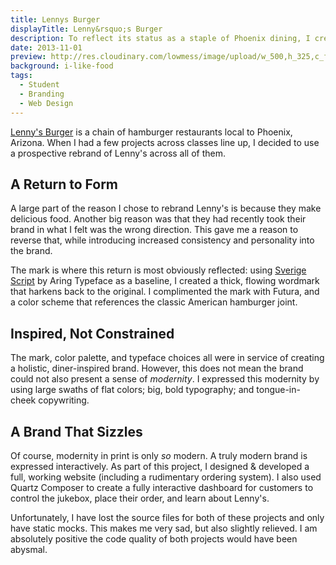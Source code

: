 ```yaml
---
title: Lennys Burger
displayTitle: Lenny&rsquo;s Burger
description: To reflect its status as a staple of Phoenix dining, I created a classically-inspired brand for Lenny&rsquo;s that celebrates the history of the burger shack.
date: 2013-11-01
preview: http://res.cloudinary.com/lowmess/image/upload/w_500,h_325,c_fill,dpr_auto/v1489037227/projects.lennys.preview_bmpk9n.jpg
background: i-like-food
tags:
  - Student
  - Branding
  - Web Design
---
```


[Lenny's Burger](http://lennysburger.com/) is a chain of hamburger restaurants local to Phoenix, Arizona. When I had a few projects across classes line up, I decided to use a prospective rebrand of Lenny's across all of them.

## A Return to Form

A large part of the reason I chose to rebrand Lenny's is because they make delicious food. Another big reason was that they had recently took their brand in what I felt was the wrong direction. This gave me a reason to reverse that, while introducing increased consistency and personality into the brand.

The mark is where this return is most obviously reflected: using [Sverige Script](http://www.aringtypeface.com/sverige-script/) by Aring Typeface as a baseline, I created a thick, flowing wordmark that harkens back to the original. I complimented the mark with Futura, and a color scheme that references the classic American hamburger joint.

## Inspired, Not Constrained

The mark, color palette, and typeface choices all were in service of creating a holistic, diner-inspired brand. However, this does not mean the brand could not also present a sense of _modernity_. I expressed this modernity by using large swaths of flat colors; big, bold typography; and tongue-in-cheek copywriting.

## A Brand That Sizzles

Of course, modernity in print is only _so_ modern. A truly modern brand is expressed interactively. As part of this project, I designed & developed a full, working website (including a rudimentary ordering system). I also used Quartz Composer to create a fully interactive dashboard for customers to control the jukebox, place their order, and learn about Lenny's.

Unfortunately, I have lost the source files for both of these projects and only have static mocks. This makes me very sad, but also slightly relieved. I am absolutely positive the code quality of both projects would have been abysmal.
